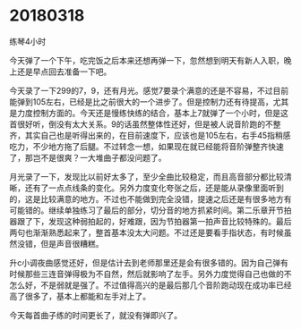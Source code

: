 # 20180318

练琴4小时

今天弹了一个下午，吃完饭之后本来还想再弹一下，忽然想到明天有新人入职，晚上还是早点回去准备一下吧。

今天录了一下299的7，9，还有月光。感觉7要录个满意的还是不容易，不过目前能弹到105左右，已经是比之前很大的一个进步了。但是控制力还有待提高，尤其是力度控制方面的。今天还是慢练快练的结合，基本上7就弹了一个小时，但是这首很好听，倒没有太大关系。9的话虽然整体性还好，但是被人说音阶跑的不整齐，其实自己也是听得出来的，在目前速度下，应该也是105左右，右手45指稍感吃力，不少地方拖了后腿。不过转念一想，如果现在就已经能将音阶弹整齐快速了，那岂不是很爽？一大堆曲子都没问题了。

月光录了一下，发现比以前好太多了，至少全曲比较稳定，而且高音部分都比较清晰，还有了一点点线条的变化。另外力度变化夸张之后，还是能从录像里面听到的，这是比较满意的地方。不过也不能做到完全没错，提速之后还是有很多地方有可能错的。继续单独练习了最后的部分，切分音的地方抓紧时间。第二乐章开节拍器跟了下，发现这种弱拍起的，好难跟，因为节拍器第一拍声音比较特殊的。最后两句也渐渐熟悉起来了，整首基本没太大问题。不过还是要看手指状态，有时候虽然没错，但是声音很糟糕。

升c小调夜曲感觉还好，但是估计去到老师那里还是会有很多错的。因为自己弹有时候那些三连音弹得极为不自然，然后就影响了左手。另外力度觉得自己也做的不怎么好，不是弱就是强了。不过值得高兴的是最后那几个音阶跑动现在成功率已经高了很多了，基本上都能和左手对上了。

今天每首曲子练的时间更长了，就没有弹即兴了。
